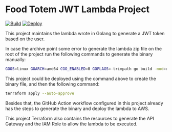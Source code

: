 # Food Totem JWT Lambda Project
[![Build](https://github.com/leonardo-avila/jwt-lambda/actions/workflows/build.yml/badge.svg)](https://github.com/leonardo-avila/jwt-lambda/actions/workflows/build.yml)
[![Deploy](https://github.com/leonardo-avila/jwt-lambda/actions/workflows/deploy.yml/badge.svg)](https://github.com/leonardo-avila/jwt-lambda/actions/workflows/deploy.yml)

This project maintains the lambda wrote in Golang to generate a JWT token based on the user.

In case the archive point some error to generate the lambda zip file on the root of the project run the following commands to generate the binary manually:

```bash
GOOS=linux GOARCH=amd64 CGO_ENABLED=0 GOFLAGS=-trimpath go build -mod=readonly -ldflags='-s -w' -o bootstrap main.go
```

This project could be deployed using the command above to create the binary file, and then the following command:

```bash
terraform apply --auto-approve
```

Besides that, the GitHub Action workflow configured in this project already has the steps to generate the binary and deploy the lambda to AWS.

This project Terraform also contains the resources to generate the API Gateway and the IAM Role to allow the lambda to be executed.